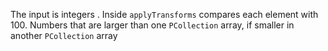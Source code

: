 The input is integers . Inside `applyTransforms` compares each element with 100. Numbers that are larger than one `PCollection` array, if smaller in another `PCollection` array